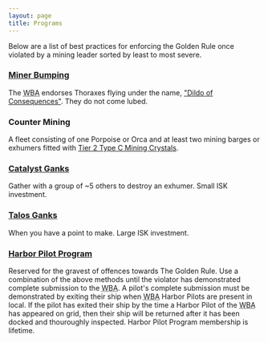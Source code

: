 ```yaml
---
layout: page
title: Programs
---
```


Below are a list of best practices for enforcing the Golden Rule once violated by a mining leader sorted by least to most severe.

### [Miner Bumping](http://www.minerbumping.com/)
The <abbr title="Workingmen's Benevolent Association">WBA</abbr> endorses Thoraxes flying under the name, ["Dildo of Consequences"](https://www.eveworkbench.com/fitting/thorax/55bd1d2a-e72f-4520-64a1-08dc01d3f75c).  They do not come lubed.

### Counter Mining
A fleet consisting of one Porpoise or Orca and at least two mining barges or exhumers fitted with [Tier 2 Type C Mining Crystals](https://wiki.eveuniversity.org/Mining_crystals#Type_C).

### [Catalyst Ganks](https://www.eveworkbench.com/fitting/catalyst/64f077fa-e15d-477f-6485-08dc01d3f75c)
Gather with a group of ~5 others to destroy an exhumer. Small ISK investment.

### [Talos Ganks](https://www.eveworkbench.com/fitting/talos/6b0f4609-4829-48a2-6476-08dc01d3f75c)
When you have a point to make. Large ISK investment.

### [Harbor Pilot Program](https://en.wikipedia.org/wiki/Harbot_pilot)
Reserved for the gravest of offences towards The Golden Rule.   Use a combination of the above methods until the violator has demonstrated complete submission to the <abbr title="Workingmen's Benevolent Association">WBA</abbr>.  A pilot's complete submission must be demonstrated by exiting their ship when <abbr title="Workingmen's Benevolent Association">WBA</abbr> Harbor Pilots are present in local. If the pilot has exited their ship by the time a Harbor Pilot of the <abbr title="Workingmen's Benevolent Association">WBA</abbr> has appeared on grid, then their ship will be returned after it has been docked and thouroughly inspected.  Harbor Pilot Program membership is lifetime.
